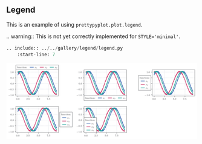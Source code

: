 ## Legend

This is an example of using `prettypyplot.plot.legend`.

.. warning::
    This is not yet correctly implemented for `STYLE='minimal'`.

```python
.. include:: ../../gallery/legend/legend.py
    :start-line: 7
```
![legend](gallery/legend/default_default_plot_legend.png)

